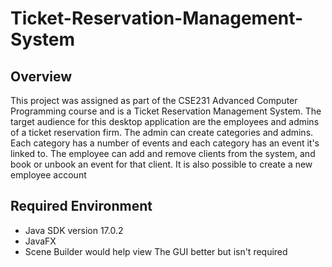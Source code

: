 # Ticket-Reservation-Management-System
## Overview
This project was assigned as part of the CSE231 Advanced Computer Programming course and is a Ticket Reservation Management System. The target audience for this desktop
application are the employees and admins of a ticket reservation firm. The admin can create categories and admins. Each category has a number of events and each category
has an event it's linked to. The employee can add and remove clients from the system, and book or unbook an event for that client. It is also possible to create a new
employee account
## Required Environment
* Java SDK version 17.0.2
* JavaFX
* Scene Builder would help view The GUI better but isn't required
